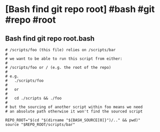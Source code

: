 # [Bash find git repo root] #bash #git #repo #root

## Bash find git repo root.bash

```shell
# /scripts/foo (this file) relies on /scripts/bar
#
# we want to be able to run this script from either:
#
# /scripts/foo or / (e.g. the root of the repo)
#
# e.g. 
# 	./scripts/foo
#
#   or
#
# 	cd ./scripts && ./foo
#
# but the sourcing of another script within foo means we need
# an absolute path otherwise it won't find the sourced script

REPO_ROOT="$(cd "$(dirname "${BASH_SOURCE[0]}")/.." && pwd)"
source "$REPO_ROOT/scripts/bar"
```

